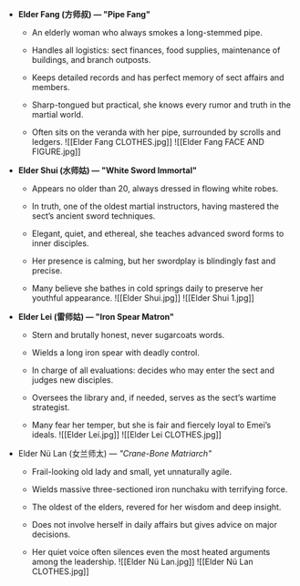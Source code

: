 - **Elder Fang (方师叔) — "Pipe Fang"**
    
    - An elderly woman who always smokes a long-stemmed pipe.
        
    - Handles all logistics: sect finances, food supplies, maintenance of buildings, and branch outposts.
        
    - Keeps detailed records and has perfect memory of sect affairs and members.
        
    - Sharp-tongued but practical, she knows every rumor and truth in the martial world.
        
    - Often sits on the veranda with her pipe, surrounded by scrolls and ledgers.
![[Elder Fang CLOTHES.jpg]]
![[Elder Fang FACE AND FIGURE.jpg]]






- **Elder Shui (水师姑) — "White Sword Immortal"**
    
    - Appears no older than 20, always dressed in flowing white robes.
        
    - In truth, one of the oldest martial instructors, having mastered the sect’s ancient sword techniques.
        
    - Elegant, quiet, and ethereal, she teaches advanced sword forms to inner disciples.
        
    - Her presence is calming, but her swordplay is blindingly fast and precise.
        
    - Many believe she bathes in cold springs daily to preserve her youthful appearance.
![[Elder Shui.jpg]]
![[Elder Shui 1.jpg]]








- **Elder Lei (雷师姑) — "Iron Spear Matron"**
    
    - Stern and brutally honest, never sugarcoats words.
        
    - Wields a long iron spear with deadly control.
        
    - In charge of all evaluations: decides who may enter the sect and judges new disciples.
        
    - Oversees the library and, if needed, serves as the sect’s wartime strategist.
        
    - Many fear her temper, but she is fair and fiercely loyal to Emei’s ideals.
![[Elder Lei.jpg]]
![[Elder Lei CLOTHES.jpg]]







- Elder Nü Lan (女兰师太) — _"Crane-Bone Matriarch"_
    
    - Frail-looking old lady and small, yet unnaturally agile.
        
    - Wields massive three-sectioned iron nunchaku with terrifying force.
        
    - The oldest of the elders, revered for her wisdom and deep insight.
        
    - Does not involve herself in daily affairs but gives advice on major decisions.
        
    - Her quiet voice often silences even the most heated arguments among the leadership.
![[Elder Nü Lan.jpg]]
![[Elder Nü Lan CLOTHES.jpg]]
